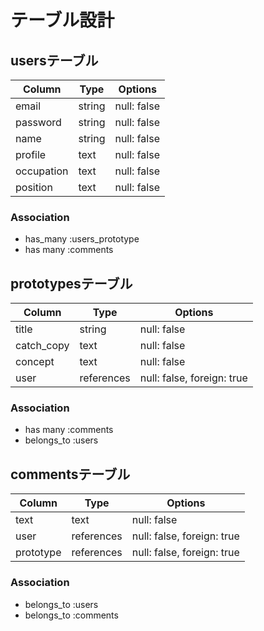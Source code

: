 # テーブル設計

## usersテーブル

| Column     | Type    | Options     |
| ---------- | ------- | ----------- |
| email      | string  | null: false |
| password   | string  | null: false |
| name       | string  | null: false |
| profile    | text    | null: false |
| occupation | text    | null: false |
| position   | text    | null: false |

### Association
- has_many :users_prototype
- has many :comments


## prototypesテーブル

| Column     | Type       | Options                    |
| ---------- | ---------- | -------------------------- |
| title      | string     | null: false                |
| catch_copy | text       | null: false                |
| concept    | text       | null: false                |
| user       | references | null: false, foreign: true |

### Association
- has many :comments
- belongs_to :users


## commentsテーブル
| Column       | Type       | Options                    |
| ------------ | ---------- | -------------------------- |
| text         | text       | null: false                |
| user         | references | null: false, foreign: true |
| prototype    | references | null: false, foreign: true |

### Association
- belongs_to :users
- belongs_to :comments